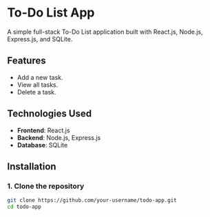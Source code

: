 # To-Do List App

A simple full-stack To-Do List application built with React.js, Node.js, 
Express.js, and SQLite.

## Features
- Add a new task.
- View all tasks.
- Delete a task.

## Technologies Used
- **Frontend**: React.js
- **Backend**: Node.js, Express.js
- **Database**: SQLite

## Installation

### 1. Clone the repository
```bash
git clone https://github.com/your-username/todo-app.git
cd todo-app
